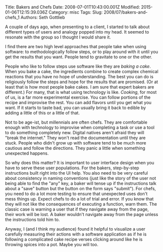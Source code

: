 Title: Bakers and Chefs
Date: 2008-07-01T10:43:00.001Z
Modified: 2015-01-06T12:15:39.036Z
Category: misc
Tags: 
Slug: 2008/07/bakers-and-chefs_1
Authors: Seth Gottlieb

A couple of days ago, when presenting to a client, I started to talk about different types of users and analogy popped into my head.  It seemed to resonate with the group so I thought I would share it.    
  
I find there are two high level approaches that people take when using software: to methodologically follow steps, or to play around with it until you get the results that you want.  People tend to gravitate to one or the other.    
  
People who like to follow steps use software like they are _baking a cake_.  When you bake a cake, the ingredients combine to create complex chemical reactions that you have no hope of understanding.  The best you can do is religiously follow the steps and hope for the results that are promised.  (Or at least that is how most people bake cakes.  I am sure that expert bakers are different.)  For many, that is what using technology is like.  _Cooking_, for most of us, is a far more experimental exercise.  You can follow portions of the recipe and improvise the rest.  You can add flavors until you get what you want.  If it starts to taste bad, you can usually bring it back to edible by adding a little of this or a little of that.  
  
Not to be age-ist, but millennials are often chefs.  They are comfortable enough with technology to improvise when completing a task or use a tool to do something completely new.  Digital natives aren't afraid they will "break the internet."  They won't read the documentation until they are stuck.  People who didn't grow up with software tend to be much more cautious and follow the directions.  They panic a little when something unexpected happens.     
  
So why does this matter?  It is important to user interface design when you have to serve these user populations.  For the bakers, step-by-step instructions built right into the UI help.  You also need to be very careful about consistency in naming conventions (just like the story of the user not being able to find the "any" key, a baker will tense up if the instructions talk about a "save" button but the button on the form says "submit").  For chefs, you need to do a lot more testing to ensure that unexpected uses don't mess things up.  Expect chefs to do a lot of trial and error.  If you know that they will not like the consequences of executing a function, warn them.  The classic case is warning a user that if they navigate away from the page, their work will be lost.  A baker wouldn't navigate away from the page unless the instructions told him to.  
  
Anyway, I (and I think my audience) found it helpful to visualize a user carefully measuring their actions with a software application as if he is following a complicated cake recipe verses clicking around like he is throwing spices into a pot.  Maybe you will too.
